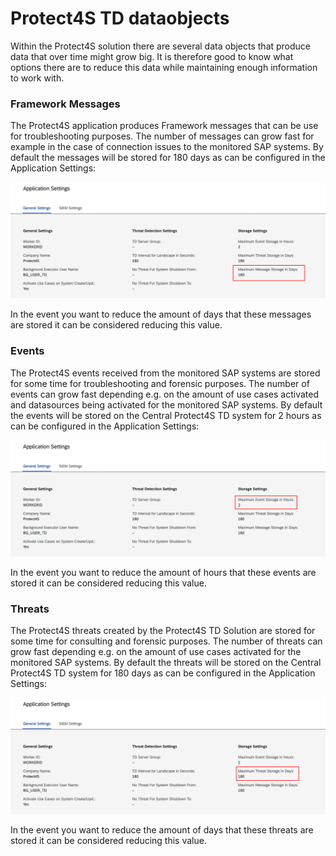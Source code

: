 # Protect4S TD dataobjects

Within the Protect4S solution there are several data objects that produce data that over time might grow big. It is therefore good to know what options there are to reduce this data while maintaining enough information to work with.

### Framework Messages&#x20;

The Protect4S application produces Framework messages that can be use for troubleshooting purposes. The number of messages can grow fast for example in the case of connection issues to the monitored SAP systems. By default the messages will be stored for 180 days as can be configured in the Application Settings:

![Framework Messages default storage in days](<../../.gitbook/assets/image (9).png>)

In the event you want to reduce the amount of days that these messages are stored it can be considered reducing this value.



### Events

The Protect4S events received from the monitored SAP systems are stored for some time for troubleshooting and forensic purposes. The number of events can grow fast depending e.g. on the amount of use cases activated and datasources being activated for the monitored SAP systems. By default the events will be stored on the Central Protect4S TD system for 2 hours as can be configured in the Application Settings:

![](<../../.gitbook/assets/image (58).png>)

In the event you want to reduce the amount of hours that these events are stored it can be considered reducing this value.



### Threats

The Protect4S threats created by the Protect4S TD Solution are stored for some time for consulting and forensic purposes. The number of threats can grow fast depending e.g. on the amount of use cases activated for the monitored SAP systems. By default the threats will be stored on the Central Protect4S TD system for 180 days as can be configured in the Application Settings:

![](<../../.gitbook/assets/image (5).png>)

In the event you want to reduce the amount of days that these threats are stored it can be considered reducing this value.
